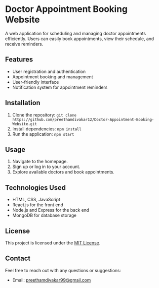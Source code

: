 # Doctor Appointment Booking Website
A web application for scheduling and managing doctor appointments efficiently. Users can easily book appointments, view their schedule, and receive reminders.
## Features
- User registration and authentication
- Appointment booking and management
- User-friendly interface
- Notification system for appointment reminders
## Installation
1. Clone the repository: `git clone https://github.com/preethamdivakar12/Doctor-Appointment-Booking-Website.git`
2. Install dependencies: `npm install`
3. Run the application: `npm start`
## Usage
1. Navigate to the homepage.
2. Sign up or log in to your account.
3. Explore available doctors and book appointments.
## Technologies Used
- HTML, CSS, JavaScript
- React.js for the front end
- Node.js and Express for the back end
- MongoDB for database storage
## License
This project is licensed under the [MIT License](LICENSE).
## Contact
Feel free to reach out with any questions or suggestions:
- Email: preethamdivakar99@gmail.com


